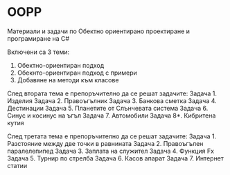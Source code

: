 # OOPP
Материали и задачи по Обектно ориентирано проектиране и програмиране на C#

Включени са 3 теми:
1) Обектно-ориентиран подход
2) Обекнто-ориентиран подход с примери
3) Добавяне на методи към класове

След втората тема е препоръчително да се решат задачите:
Задача 1. Изделия
Задача 2. Правоъгълник
Задача 3. Банкова сметка
Задача 4. Дестинации
Задача 5. Планетите от Слънчевата система
Задача 6. Синус и косинус на ъгъл
Задача 7. Автомобили
Задача 8*. Кибритена кутия

След третата тема е препоръчително да се решат задачите:
Задача 1. Разстояние между две точки в равнината
Задача 2. Правоъгълен паралелепипед
Задача 3. Заплата на служител
Задача 4. Функция Fx
Задача 5. Турнир по стрелба
Задача 6. Касов апарат
Задача 7. Интернет статии
